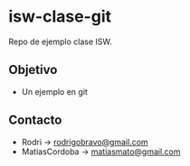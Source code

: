 # isw-clase-git
Repo de ejemplo clase ISW.

## Objetivo
- Un ejemplo en git

## Contacto
- Rodri -> rodrigobravo@gmail.com 
- MatiasCordoba -> matiasmato@gmail.com
